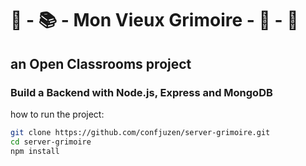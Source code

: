 # 📔 - 📚 - Mon Vieux Grimoire - 📕 - 📖

## an Open Classrooms project

### Build a Backend with Node.js, Express and MongoDB

how to run the project:
```bash
git clone https://github.com/confjuzen/server-grimoire.git
cd server-grimoire
npm install
```